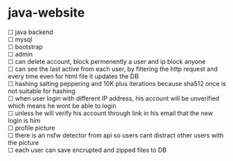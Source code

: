 # java-website
☐ java backend<br/>
☐ mysql<br/>
☐ bootstrap<br/>
☐ admin<br/>
  ☐ can delete account, block permenently a user and ip block anyone<br/>
  ☐ can see the last active from each user, by filtering the http request and every time even for html file it updates the DB<br/>
☐ hashing salting peppering and 10K plus iterations because sha512 once is not suitable for hashing<br/>
☐ when user login with different IP address, his account will be unverified which means he wont be able to login<br/>
  ☐ unless he will verify his account through link in his email that the new login is him<br/>
☐ profile picture<br/>
  ☐ there is an nsfw detector from api so users cant distract other users with the picture<br/>
☐ each user can save encrupted and zipped files to DB<br/>


